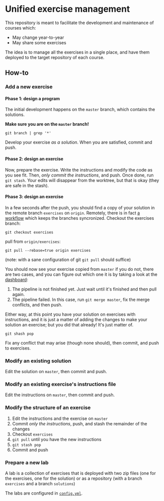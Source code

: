 # Unified exercise management

This repository is meant to facilitate the development and maintenance of courses which:
* May change year-to-year
* May share some exercises

The idea is to manage all the exercises in a single place,
and have them deployed to the target repository of each course.

## How-to

### Add a new exercise

#### Phase 1: design a program

The initial development happens on the `master` branch, which contains the solutions.

**Make sure you are on the `master` branch!**

``git branch | grep '*'``

Develop your exercise *as a solution*.
When you are satisfied, commit and push.

#### Phase 2: design an exercise

Now, prepare the exercise.
Write the instructions and modify the code as you see fit.
Then, *only commit the instructions*, and push.
Once done, run `git stash`. Your edits will disappear from the worktree,
but that is okay (they are safe in the stash).

#### Phase 3: design an exercise

In a few seconds after the push, you should find a copy of your solution in the remote branch `exercises` on `origin`.
Remotely, there is in fact [a workflow](.github/workflows/branch-synch.yml) which keeps the branches syncronized.
Checkout the exercises branch:

``git checkout exercises``

pull from `origin/exercises`:

``git pull --rebase=true origin exercises``

(note: with a sane configuration of git `git pull` should suffice)

You should now see your exercise copied from `master` if you do not, there are two cases,
and you can figure out which one it is by taking a look at the [dashboard](https://github.com/APICe-at-DISI/exercises/actions):
1. The pipeline is not finished yet. Just wait until it's finished and then pull again.
2. The pipeline failed. In this case, run `git merge master`, fix the merge conflicts, and then push.

Either way, at this point you have your solution on exercises with instructions,
and it is just a matter of adding the changes to make your solution an exercise;
but you did that already! It's just matter of.

``git shash pop``

Fix any conflict that may arise (though none should),
then commit, and push to exercises.

### Modify an existing solution

Edit the solution on `master`, then commit and push.

### Modify an existing exercise's instructions file

Edit the instructions on `master`, then commit and push.

### Modify the structure of an exercise

1. Edit the instructions and the exercise on `master`
2. Commit *only the instructions*, push, and stash the remainder of the changes
3. Checkout `exercises`
4. `git pull` until you have the new instructions
5. `git stash pop`
6. Commit and push

### Prepare a new lab

A lab is a collection of exercises that is deployed with two zip files
(one for the exercises, one for the solution)
or as a repository (with a branch `exercises` and a branch `solutions`)

The labs are configured in [`config.yml`](config.yml).

